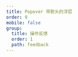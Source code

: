 ```yaml
---
title: Popover 带箭头的浮层
order: 9
mobile: false
group:
  title: 操作反馈
  order: 1
  path: feedback
---
```


<code src="../demo/Popover.tsx"></code>
<API src="../src/Popover.tsx"></API>
